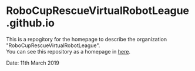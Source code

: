 # RoboCupRescueVirtualRobotLeague.github.io

This is a repogitory for the homepage to describe the organization "RoboCupRescueVirtualRobotLeague".  
You can see this repository as a homepage in [here](https://robocuprescuevirtualrobotleague.github.io/).

Date: 11th March 2019  
